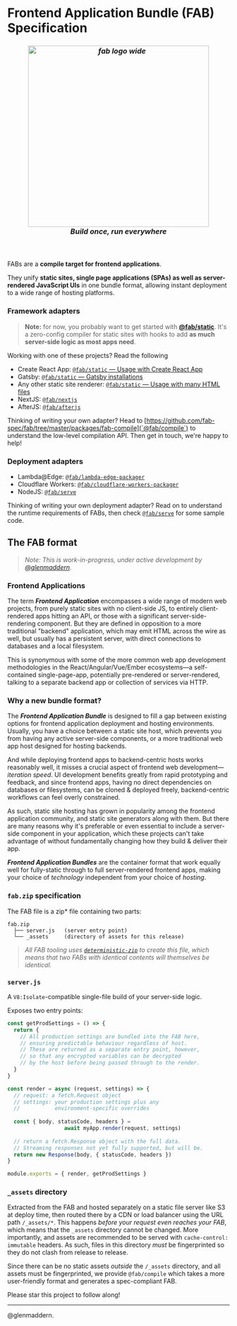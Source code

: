 # Frontend Application Bundle (FAB) Specification

***<h3 align="center"><img width="410" alt="fab logo wide" src="https://user-images.githubusercontent.com/23264/53390558-a7fb3e80-39e7-11e9-8b5b-d33640e6514f.png"><br/>Build once, run everywhere</h3>***

<h4>&nbsp;</h4>

FABs are a **compile target for frontend applications**.

They unify **static sites, single page applications (SPAs) as well as server-rendered JavaScript UIs** in one bundle format, allowing instant deployment to a wide range of hosting platforms.

### Framework adapters

> **Note:** for now, you probably want to get started with [**@fab/static**](https://github.com/fab-spec/fab/tree/master/packages/fab-static). It's a zero-config compiler for static sites with hooks to add **as much server-side logic as most apps need**.

Working with one of these projects? Read the following 

* Create React App: [`@fab/static` — Usage with Create React App](https://github.com/fab-spec/fab/tree/master/packages/fab-static)
* Gatsby: [`@fab/static` — Gatsby installations](https://github.com/fab-spec/fab/tree/master/packages/fab-static)
* Any other static site renderer: [`@fab/static` — Usage with many HTML files](https://github.com/fab-spec/fab/tree/master/packages/fab-static)
* NextJS: [`@fab/nextjs`](https://github.com/fab-spec/fab/tree/master/packages/fab-nextjs)
* AfterJS: [`@fab/afterjs`](https://github.com/fab-spec/fab/tree/master/packages/fab-afterjs)

Thinking of writing your own adapter? Head to [https://github.com/fab-spec/fab/tree/master/packages/fab-compile](`@fab/compile`) to understand the low-level compilation API. Then get in touch, we're happy to help!

### Deployment adapters

* Lambda@Edge: [`@fab/lambda-edge-packager`](https://github.com/fab-spec/lambda-edge-packager)
* Cloudflare Workers: [`@fab/cloudflare-workers-packager`](https://github.com/fab-spec/cloudflare-workers-packager)
* NodeJS: [`@fab/serve`](https://github.com/fab-spec/fab/tree/master/packages/fab-serve)

Thinking of writing your own deployment adapter? Read on to understand the runtime requirements of FABs, then check [`@fab/serve`](https://github.com/fab-spec/fab/tree/master/packages/fab-serve) for some sample code.

## The FAB format

> _Note: This is work-in-progress, under active development by [@glenmaddern](https://twitter.com/glenmaddern)._

### Frontend Applications

The term _**Frontend Application**_ encompasses a wide range of modern web projects, from purely static sites with no client-side JS, to entirely client-rendered apps hitting an API, or those with a significant server-side-rendering component. But they are defined in opposition to a more traditional "backend" application, which may emit HTML across the wire as well, but usually has a persistent server, with direct connections to databases and a local filesystem.

This is synonymous with some of the more common web app development methodologies in the React/Angular/Vue/Ember ecosystems—a self-contained single-page-app, potentially pre-rendered or server-rendered, talking to a separate backend app or collection of services via HTTP.

### Why a new bundle format?

The _**Frontend Application Bundle**_ is designed to fill a gap between existing options for frontend application deployment and hosting environments. Usually, you have a choice between a static site host, which prevents you from having any active server-side components, or a more traditional web app host designed for hosting backends.

And while deploying frontend apps to backend-centric hosts works reasonably well, it misses a crucial aspect of frontend web development—_iteration speed_. UI development benefits greatly from rapid prototyping and feedback, and since frontend apps, having no direct dependencies on databases or filesystems, can be cloned & deployed freely, backend-centric workflows can feel overly constrained.

As such, static site hosting has grown in popularity among the frontend application community, and static site generators along with them. But there are many reasons why it's preferable or even essential to include a server-side component in your application, which these projects can't take advantage of without fundamentally changing how they build & deliver their app.

_**Frontend Application Bundles**_ are the container format that work equally well for fully-static through to full server-rendered frontend apps, making your choice of _technology_ independent from your choice of _hosting_.

### `fab.zip` specification

The FAB file is a zip* file containing two parts:

```
fab.zip
  ├── server.js   (server entry point)
  └── _assets     (directory of assets for this release)
```

> _All FAB tooling uses [`deterministic-zip`](https://npm.im/deterministic-zip) to create this file, which means that two FABs with identical contents will themselves be identical._ 

### `server.js`

A `V8:Isolate`-compatible single-file build of your server-side logic.

Exposes two entry points:

```js
const getProdSettings = () => {
  return {
    // All production settings are bundled into the FAB here,
    // ensuring predictable behaviour regardless of host.
    // These are returned as a separate entry point, however,
    // so that any encrypted variables can be decrypted
    // by the host before being passed through to the render.
  }
}

const render = async (request, settings) => {
  // request: a fetch.Request object
  // settings: your production settings plus any
  //           environment-specific overrides
  
  const { body, statusCode, headers } = 
                  await myApp.render(request, settings)
  
  // return a fetch.Response object with the full data.
  // Streaming responses not yet fully supported, but will be.
  return new Response(body, { statusCode, headers })
}

module.exports = { render, getProdSettings }
```

### `_assets` directory

Extracted from the FAB and hosted separately on a static file server like S3 at deploy time, then routed there by a CDN or load balancer using the URL path `/_assets/*`. This happens _before your request even reaches your FAB_, which means that the `_assets` directory cannot be changed. More importantly, and assets are recommended to be served with `cache-control: immutable` headers. As such, files in this directory _must_ be fingerprinted so they do not clash from release to release.

Since there can be no static assets _outside_ the `/_assets` directory, and all assets must be fingerprinted, we provide `@fab/compile` which takes a more user-friendly format and generates a spec-compliant FAB.

Please star this project to follow along!

---

@glenmaddern.

